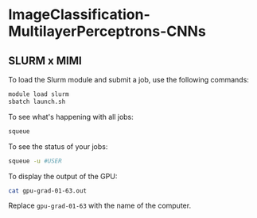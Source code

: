 # ImageClassification-MultilayerPerceptrons-CNNs

## SLURM x MIMI
To load the Slurm module and submit a job, use the following commands:
```bash
module load slurm 
sbatch launch.sh
```

To see what's happening with all jobs:
```bash
squeue
```

To see the status of your jobs:
```bash
squeue -u #USER
```

To display the output of the GPU:
```bash
cat gpu-grad-01-63.out
```
Replace `gpu-grad-01-63` with the name of the computer.